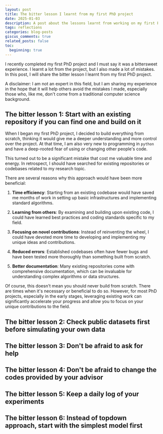 ```yaml
---
layout: post
title: The bitter lesson I learnt from my first PhD project
date: 2025-01-03 
description: A post about the lessons learnt from working on my first PhD project.
tags: reflections
categories: blog-posts
giscus_comments: true
related_posts: false
toc:
  beginning: true
---
```


I recently completed my first PhD project and I must say it was a bittersweet experience. 
I learnt a lot from the project, but I also made a lot of mistakes. 
In this post, I will share the bitter lesson I learnt from my first PhD project.

A disclaimer: I am not an expert in this field, but I am sharing my experience in the hope 
that it will help others avoid the mistakes I made, especially those who, like me, don't come from a 
traditional computer science background.

## The bitter lesson 1: Start with an existing repository if you can find one and build on it
When I began my first PhD project, I decided to build everything from scratch, 
thinking it would give me a deeper understanding and more control over the project. At that time, I am also very
new to programming in `python` and have a deep-rooted fear of using or changing other people's code.

This turned out to be a significant mistake that cost me valuable time and energy. In retrospect, 
I should have searched for existing repositories or codebases related to my research topic. 

There are several reasons why this approach would have been more beneficial:

1. **Time efficiency**: Starting from an existing codebase would have saved me months of work in setting 
up basic infrastructures and implementing standard algorithms.

2. **Learning from others**: By examining and building upon existing code, 
I could have learned best practices and coding standards specific to my field.

3. **Focusing on novel contributions**: Instead of reinventing the wheel, 
I could have devoted more time to developing and implementing my unique ideas and contributions.

4. **Reduced errors**: Established codebases often have fewer bugs and have been tested more thoroughly than something built from scratch.

5. **Better documentation**: Many existing repositories come with comprehensive documentation, 
which can be invaluable for understanding complex algorithms or data structures.

Of course, this doesn't mean you should never build from scratch. 
There are times when it's necessary or beneficial to do so. 
However, for most PhD projects, especially in the early stages, 
leveraging existing work can significantly accelerate your progress and 
allow you to focus on your unique contributions to the field.

## The bitter lesson 2: Check public datasets first before simulating your own data

## The bitter lesson 3: Don't be afraid to ask for help

## The bitter lesson 4: Don't be afraid to change the codes provided by your advisor

## The bitter lesson 5: Keep a daily log of your experiments

## The bitter lesson 6: Instead of topdown approach, start with the simplest model first